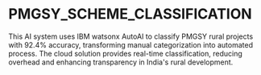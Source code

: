 # PMGSY_SCHEME_CLASSIFICATION
This AI system uses IBM watsonx AutoAI to classify PMGSY rural projects with 92.4% accuracy, transforming manual categorization into automated process. The cloud solution provides real-time classification, reducing overhead and enhancing transparency in India's rural development.
